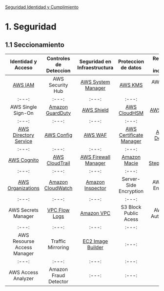 
[Seguridad Identidad y Cumplimiento](../05-Seguridad_Identidad_y_Cumplimiento/)

# 1. Seguridad

## 1.1 Seccionamiento

| Identidad y Acceso | Controles de Deteccion | Seguridad en Infraestructura | Proteccion de datos | Respuesta ante incidentes |
| :---: | :---: | :---: | :---: | :---: |
| [AWS IAM](./Identidad%20de%20Acceso/IAM.md) | AWS Security Hub | [AWS System Manager](../06-Administracion_y_Gobernanza/SystemManager.md) | [AWS KMS](./Proteccion%20de%20datos/kms.md) | AWS Config Rules |
| :---: | :---: | :---: | :---: | :---: |
| AWS Single Sign-On | [Amazon GuardDuty](./Controles_de_Deteccion/guardDuty.md) | [AWS Shield](./Seguridad%20de%20Infraestructura/shield.md) | [AWS CloudHSM](./Proteccion%20de%20datos/cloudhsm.md) | [AWS Lambda](../01-Computo/02-Sin_Servidor/lambda.md) |
| :---: | :---: | :---: | :---: | :---: |
| [AWS Directory Service](./Identidad%20de%20Acceso/directoryService.md) | [AWS Config](../06-Administracion_y_Gobernanza/Config.md) | [AWS WAF](./Seguridad%20de%20Infraestructura/waf.md) | [AWS Certificate Manager](./Proteccion%20de%20datos/acm.md) | [Amazon Detective](./Respuesta%20ante%20incidentes/detective.md) |
| :---: | :---: | :---: | :---: | :---: |
| [AWS Cognito](./Identidad%20de%20Acceso/cognito.md) | [AWS CloudTrail](../06-Administracion_y_Gobernanza/CloudTrail.md) | [AWS Firewall Manager](./Seguridad%20de%20Infraestructura/firewallManager.md) | [Amazon Macie](./Proteccion%20de%20datos/macie.md) | [AWS StepFunctions](../09-Integracion_de_Aplicaciones/stepFunctions.md) |
| :---: | :---: | :---: | :---: | :---: |
| [AWS Organizations](../06-Administracion_y_Gobernanza/Organizations.md) | [Amazon CloudWatch](../06-Administracion_y_Gobernanza/CloudWatch.md) | [Amazon Inspector](./Seguridad%20de%20Infraestructura/inspector.md) | Server-Side Encryption | AWS Cloud Endure DR |
| :---: | :---: | :---: | :---: | :---: |
| AWS Secrets Manager | [VPC Flow Logs](../04-Redes_y_entrega_de_Contenido/Fundamentos_de_Red/vpc.md) | [Amazon VPC](/Conceptos-AWS_Cloud/04-Redes_y_entrega_de_Contenido/Fundamentos_de_Red/vpc.md) | S3 Block Public Acess | AWS SSM Automations |
| :---: | :---: | :---: | :---: | :---: |
| AWS Resourse Access Manager | Traffic Mirroring | [EC2 Image Builder](/Conceptos-AWS_Cloud/01-Computo/05-Administrador%20de%20Costos%20y%20Capacidades/ec2_image.md) | :---: | :---: |
| :---: | :---: | :---: | :---: | :---: |
| AWS Access Analyzer | Amazon Fraud Detector | :---: | :---: | :---: |
